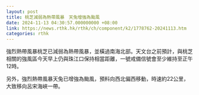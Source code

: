```yaml
---
layout: post
title: 桃芝減弱為熱帶風暴　天兔增強為颱風
date: 2024-11-13 04:30:57.000000000 +08:00
link: https://news.rthk.hk/rthk/ch/component/k2/1778762-20241113.htm
categories: rthk
---
```


強烈熱帶風暴桃芝已減弱為熱帶風暴，並橫過南海北部。天文台之前預計，與桃芝相關的強風區今天早上仍與珠江口保持相當距離，一號戒備信號會至少維持至正午12時。

另外，強烈熱帶風暴天兔已增強為颱風，預料向西北偏西移動，時速約22公里，大致移向呂宋海峽一帶。
